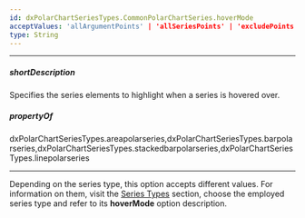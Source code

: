 ```yaml
---
id: dxPolarChartSeriesTypes.CommonPolarChartSeries.hoverMode
acceptValues: 'allArgumentPoints' | 'allSeriesPoints' | 'excludePoints' | 'includePoints' | 'nearestPoint' | 'none' | 'onlyPoint'
type: String
---
```

---
##### shortDescription
Specifies the series elements to highlight when a series is hovered over.

##### propertyOf
dxPolarChartSeriesTypes.areapolarseries,dxPolarChartSeriesTypes.barpolarseries,dxPolarChartSeriesTypes.stackedbarpolarseries,dxPolarChartSeriesTypes.linepolarseries

---
Depending on the series type, this option accepts different values. For information on them, visit the [Series Types](/api-reference/10%20UI%20Components/dxPolarChart/5%20Series%20Types '/Documentation/ApiReference/UI_Components/dxPolarChart/Series_Types/') section, choose the employed series type and refer to its **hoverMode** option description.